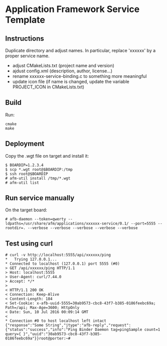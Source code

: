 # Application Framework Service Template

## Instructions

Duplicate directory and adjust names. In particular, replace 'xxxxxx' by a proper service name.

* adjust CMakeLists.txt (project name and version)
* ajdust config.xml (description, author, license...)
* rename xxxxxx-service-binding.c to something more meaningful
* update icon file (if name is changed, update the variable PROJECT_ICON in CMakeLists.txt)

## Build

Run:

```
cmake
make
```

## Deployment

Copy the .wgt file on target and install it:

```
$ BOARDIP=1.2.3.4
$ scp *.wgt root@$BOARDIP:/tmp
$ ssh root@$BOARDIP
# afm-util install /tmp/*.wgt
# afm-util list
```

## Run service manually

On the target board:

```
# afb-daemon --token=qwerty --ldpaths=/usr/share/afm/applications/xxxxxx-service/0.1/ --port=5555 --rootdir=. --verbose --verbose --verbose --verbose --verbose
```

## Test using curl

```
# curl -v http://localhost:5555/api/xxxxxx/ping
*   Trying 127.0.0.1...
* Connected to localhost (127.0.0.1) port 5555 (#0)
> GET /api/xxxxxx/ping HTTP/1.1
> Host: localhost:5555
> User-Agent: curl/7.44.0
> Accept: */*
> 
< HTTP/1.1 200 OK
< Connection: Keep-Alive
< Content-Length: 184
< Set-Cookie: x-afb-uuid-5555=30ab9573-cbc8-43f7-b385-0186feebc69a; Path=/api; Max-Age=3600; HttpOnly
< Date: Sun, 10 Jul 2016 00:09:14 GMT
< 
* Connection #0 to host localhost left intact
{"response":"Some String","jtype":"afb-reply","request":{"status":"success","info":"Ping Binder Daemon tag=pingSample count=1 query={ }","uuid":"30ab9573-cbc8-43f7-b385-0186feebc69a"}}root@porter:~# 
```


